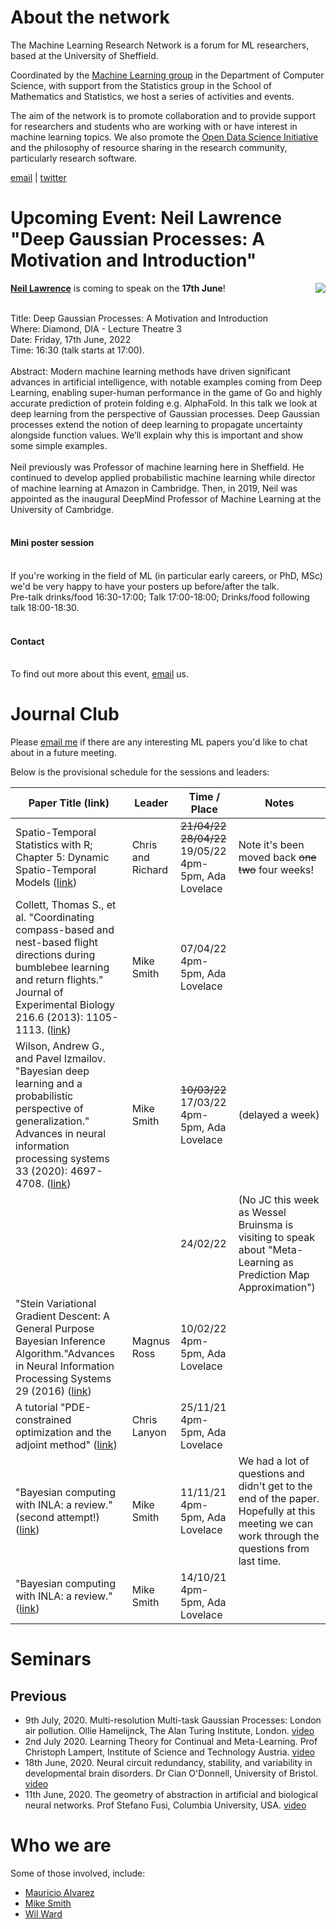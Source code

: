 # About the network

The Machine Learning Research Network is a forum for ML researchers, based at the University of Sheffield. 

Coordinated by the [Machine Learning group](https://www.sheffield.ac.uk/dcs/research/groups/machine-learning) in the Department of Computer Science, with support from the Statistics group in the School of Mathematics and Statistics, we host a series of activities and events. 

The aim of the network is to promote collaboration and to provide support for researchers and students who are working with or have interest in machine learning topics. We also promote the [Open Data Science Initiative](http://opendsi.cc/) and the philosophy of resource sharing in the research community, particularly research software.

<a href="mailto:mlnet@sheffield.ac.uk" target="_blank" rel="noopener">email</a> | 
<a href="http://twitter.com/SheffieldMLNet" target="_blank" rel="noopener">twitter</a>


# Upcoming Event: Neil Lawrence "Deep Gaussian Processes: A Motivation and Introduction"

<p>
<img src="https://inverseprobability.com/assets/neil11-320x240.jpg" style="float" align="right" />
<b><a href="https://inverseprobability.com/">Neil Lawrence</a></b> is coming to speak on the <b>17th June</b>!<br/><br/>

Title: Deep Gaussian Processes: A Motivation and Introduction<br/>
Where: Diamond, DIA - Lecture Theatre 3<br/>
Date: Friday, 17th June, 2022<br/>
Time: 16:30 (talk starts at 17:00). <br/>
 <br/>
Abstract: Modern machine learning methods have driven significant advances in artificial intelligence, with notable examples coming from Deep Learning, enabling super-human performance in the game of Go and highly accurate prediction of protein folding e.g. AlphaFold. In this talk we look at deep learning from the perspective of Gaussian processes. Deep Gaussian processes extend the notion of deep learning to propagate uncertainty alongside function values. We’ll explain why this is important and show some simple examples.
<br/>
 <br/>
Neil previously was Professor of machine learning here in Sheffield. He continued to develop applied probabilistic machine learning while director of machine learning at Amazon in Cambridge. Then, in 2019, Neil was appointed as the inaugural DeepMind Professor of Machine Learning at the University of Cambridge.
 <br/><br/>
 <h4>Mini poster session</h4>
  <br/>
If you're working in the field of ML (in particular early careers, or PhD, MSc) we'd be very happy to have your posters up before/after the talk.
 <br/>
 Pre-talk drinks/food 16:30-17:00; Talk 17:00-18:00; Drinks/food following talk 18:00-18:30.<br/>
  <br/>
 <h4>Contact</h4>
  <br/>
To find out more about this event, <a href="mailto:m.t.smith@sheffield.ac.uk">email</a> us.
</p>

# Journal Club

Please [email me](mailto:m.t.smith@sheffield.ac.uk) if there are any interesting ML papers you'd like to chat about in a future meeting.

Below is the provisional schedule for the sessions and leaders: 

| Paper Title (link) | Leader | Time / Place | Notes |
| ------------------ | ------ | ---- |-------|
| Spatio-Temporal Statistics with R; Chapter 5: Dynamic Spatio-Temporal Models ([link](https://spacetimewithr.org/Spatio-Temporal%20Statistics%20with%20R.pdf)) | Chris and Richard | ~~21/04/22~~ ~~28/04/22~~ 19/05/22 4pm-5pm, Ada Lovelace | Note it's been moved back ~~one~~ ~~two~~ four weeks! |
| Collett, Thomas S., et al. "Coordinating compass-based and nest-based flight directions during bumblebee learning and return flights." Journal of Experimental Biology 216.6 (2013): 1105-1113. ([link](https://journals.biologists.com/jeb/article/216/6/1105/11935)) | Mike Smith | 07/04/22 4pm-5pm, Ada Lovelace | |
| Wilson, Andrew G., and Pavel Izmailov. "Bayesian deep learning and a probabilistic perspective of generalization." Advances in neural information processing systems 33 (2020): 4697-4708. ([link](https://proceedings.neurips.cc/paper/2020/file/322f62469c5e3c7dc3e58f5a4d1ea399-Paper.pdf)) | Mike Smith | ~~10/03/22~~ 17/03/22 4pm-5pm, Ada Lovelace | (delayed a week) |
| | | 24/02/22 | (No JC this week as Wessel Bruinsma is visiting to speak about "Meta-Learning as Prediction Map Approximation") |
| "Stein Variational Gradient Descent: A General Purpose Bayesian Inference Algorithm."Advances in Neural Information Processing Systems 29 (2016) ([link](https://arxiv.org/pdf/1608.04471.pdf)) | Magnus Ross | 10/02/22 4pm-5pm, Ada Lovelace | |
| A tutorial "PDE-constrained optimization and the adjoint method" ([link](https://cs.stanford.edu/~ambrad/adjoint_tutorial.pdf)) | Chris Lanyon | 25/11/21 4pm-5pm, Ada Lovelace | |
| "Bayesian computing with INLA: a review." (second attempt!) ([link](https://www.annualreviews.org/doi/pdf/10.1146/annurev-statistics-060116-054045)) | Mike Smith | 11/11/21 4pm-5pm, Ada Lovelace | We had a lot of questions and didn't get to the end of the paper. Hopefully at this meeting we can work through the questions from last time. |
| "Bayesian computing with INLA: a review." ([link](https://www.annualreviews.org/doi/pdf/10.1146/annurev-statistics-060116-054045)) | Mike Smith | 14/10/21 4pm-5pm, Ada Lovelace | |



# Seminars



## Previous

 - 9th July, 2020. Multi-resolution Multi-task Gaussian Processes: London air pollution. Ollie Hamelijnck, The Alan Turing Institute, London. [video](https://www.crowdcast.io/e/ollie-hamelijnck-world)
 - 2nd July 2020. Learning Theory for Continual and Meta-Learning. Prof Christoph Lampert, Institute of Science and Technology Austria. [video](https://www.crowdcast.io/e/christoph-lampert-world)
 - 18th June, 2020. Neural circuit redundancy, stability, and variability in developmental brain disorders. Dr Cian O'Donnell, University of Bristol. [video](https://www.crowdcast.io/e/cian-odonnell-world-wide)
 - 11th June, 2020. The geometry of abstraction in artificial and biological neural networks. Prof Stefano Fusi, Columbia University, USA. [video](https://www.crowdcast.io/e/stefano-fusi-world-wide)

# Who we are

Some of those involved, include:

 - [Mauricio Alvarez](https://www.sheffield.ac.uk/dcs/people/academic/mauricio-alvarez)
 - [Mike Smith](http://michaeltsmith.org.uk/)
 - [Wil Ward](https://wilocw.github.io/)
